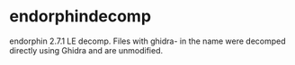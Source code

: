 # endorphindecomp
endorphin 2.7.1 LE decomp. Files with ghidra- in the name were decomped directly using Ghidra and are unmodified.
